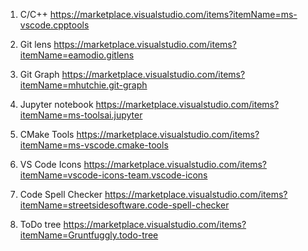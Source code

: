 
1. C/C++
https://marketplace.visualstudio.com/items?itemName=ms-vscode.cpptools

2. Git lens
https://marketplace.visualstudio.com/items?itemName=eamodio.gitlens

3. Git Graph
https://marketplace.visualstudio.com/items?itemName=mhutchie.git-graph 

4. Jupyter notebook
https://marketplace.visualstudio.com/items?itemName=ms-toolsai.jupyter

5. CMake Tools
https://marketplace.visualstudio.com/items?itemName=ms-vscode.cmake-tools

6. VS Code Icons
https://marketplace.visualstudio.com/items?itemName=vscode-icons-team.vscode-icons

7. Code Spell Checker
https://marketplace.visualstudio.com/items?itemName=streetsidesoftware.code-spell-checker

8. ToDo tree
https://marketplace.visualstudio.com/items?itemName=Gruntfuggly.todo-tree
